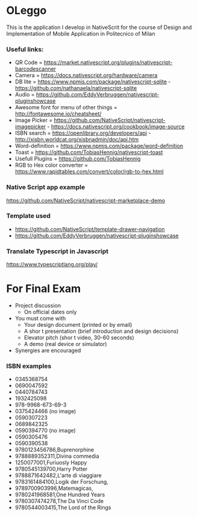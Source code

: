 # OLeggo
This is the application I develop in NativeScrit for the course of Design and Implementation of Mobile Application in Politecnico of Milan

### Useful links:

* QR Code = https://market.nativescript.org/plugins/nativescript-barcodescanner
* Camera = https://docs.nativescript.org/hardware/camera
* DB lite = https://www.npmjs.com/package/nativescript-sqlite   -
          https://github.com/nathanaela/nativescript-sqlite
* Audio   = https://github.com/EddyVerbruggen/nativescript-pluginshowcase   
* Awesome font for menu of other things = http://fontawesome.io/cheatsheet/
* Image Picker = https://github.com/NativeScript/nativescript-imagepicker - https://docs.nativescript.org/cookbook/image-source
* ISBN search = https://openlibrary.org/developers/api      -
                http://xisbn.worldcat.org/xisbnadmin/doc/api.htm
* Word-definition = https://www.npmjs.com/package/word-definition
* Toast = https://github.com/TobiasHennig/nativescript-toast
* Usefull Plugins = https://github.com/TobiasHennig
* RGB to Hex color converter = https://www.rapidtables.com/convert/color/rgb-to-hex.html

### Native Script app example

https://github.com/NativeScript/nativescript-marketplace-demo

### Template used
* https://github.com/NativeScript/template-drawer-navigation
* https://github.com/EddyVerbruggen/nativescript-pluginshowcase

### Translate Typescript in Javascript
https://www.typescriptlang.org/play/

# For Final Exam
* Project discussion 
  * On official dates only
* You must come with
  * Your design document (printed or by email)
  * A shor t presentation (brief  introduction and design decisions)
  * Elevator pitch (shor t video, 30-60 seconds)
  * A demo (real device or simulator)
* Synergies are encouraged

### ISBN examples
* 0345368754
* 0690047592
* 0440784743
* 1932425098
* 978-9968-673-69-3 
* 0375424466 (no image)
* 0590307223
* 0689842325
* 0590394770 (no image)
* 0590305476
* 0590390538
* 9780123456786,Buprenorphine
* 9788889352311,Divina commedia
* 1250077001,Furiuosly Happy
* 9780545139700,Harry Potter
* 9788871642482,L'arte di viaggiare
* 9783161484100,Logik der Forschung,
* 9789700903996,Matemagicas,
* 9780241968581,One Hundred Years
* 9780307474278,The Da Vinci Code
* 9780544003415,The Lord of the Rings

